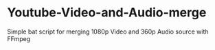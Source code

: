 # Youtube-Video-and-Audio-merge
Simple bat script for merging 1080p Video and 360p Audio source with FFmpeg
